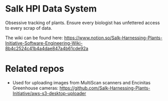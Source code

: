 # Salk HPI Data System
Obsessive tracking of plants. Ensure every biologist has unfettered access to every scrap of data.

The wiki can be found here: https://www.notion.so/Salk-Harnessing-Plants-Initiative-Software-Engineering-Wiki-8b4c2524c41b4a4dae847a4b61cde92a

# Related repos
* Used for uploading images from MultiScan scanners and Encinitas Greenhouse cameras: https://github.com/Salk-Harnessing-Plants-Initiative/aws-s3-desktop-uploader
